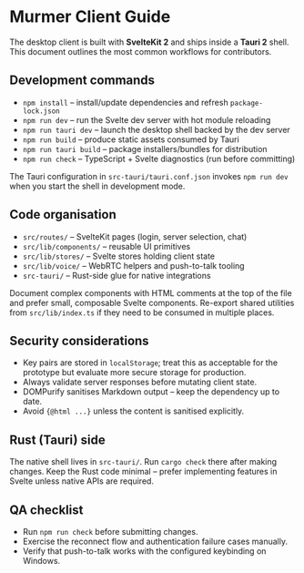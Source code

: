 # Murmer Client Guide

The desktop client is built with **SvelteKit 2** and ships inside a **Tauri 2**
shell. This document outlines the most common workflows for contributors.

## Development commands
- `npm install` – install/update dependencies and refresh `package-lock.json`
- `npm run dev` – run the Svelte dev server with hot module reloading
- `npm run tauri dev` – launch the desktop shell backed by the dev server
- `npm run build` – produce static assets consumed by Tauri
- `npm run tauri build` – package installers/bundles for distribution
- `npm run check` – TypeScript + Svelte diagnostics (run before committing)

The Tauri configuration in `src-tauri/tauri.conf.json` invokes `npm run dev`
when you start the shell in development mode.

## Code organisation
- `src/routes/` – SvelteKit pages (login, server selection, chat)
- `src/lib/components/` – reusable UI primitives
- `src/lib/stores/` – Svelte stores holding client state
- `src/lib/voice/` – WebRTC helpers and push-to-talk tooling
- `src-tauri/` – Rust-side glue for native integrations

Document complex components with HTML comments at the top of the file and prefer
small, composable Svelte components. Re-export shared utilities from
`src/lib/index.ts` if they need to be consumed in multiple places.

## Security considerations
- Key pairs are stored in `localStorage`; treat this as acceptable for the
  prototype but evaluate more secure storage for production.
- Always validate server responses before mutating client state.
- DOMPurify sanitises Markdown output – keep the dependency up to date.
- Avoid `{@html ...}` unless the content is sanitised explicitly.

## Rust (Tauri) side
The native shell lives in `src-tauri/`. Run `cargo check` there after making
changes. Keep the Rust code minimal – prefer implementing features in Svelte
unless native APIs are required.

## QA checklist
- Run `npm run check` before submitting changes.
- Exercise the reconnect flow and authentication failure cases manually.
- Verify that push-to-talk works with the configured keybinding on Windows.
